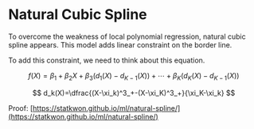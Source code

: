 # Natural Cubic Spline

&#x20;To overcome the weakness of local polynomial regression, natural cubic spline appears. This model adds linear constraint on the border line.

&#x20;To add this constraint, we need to think about this equation.

$$
f(X)=\beta_1+\beta_2X+\beta_3(d_1(X)-d_{K-1}(X))+\cdots+\beta_K(d_K(X)-d_{K-1}(X))
$$

$$
d_k(X)=\dfrac{(X-\xi_k)^3_+-(X-\xi_K)^3_+}{\xi_K-\xi_k}
$$

Proof: [https://statkwon.github.io/ml/natural-spline/](https://statkwon.github.io/ml/natural-spline/)

